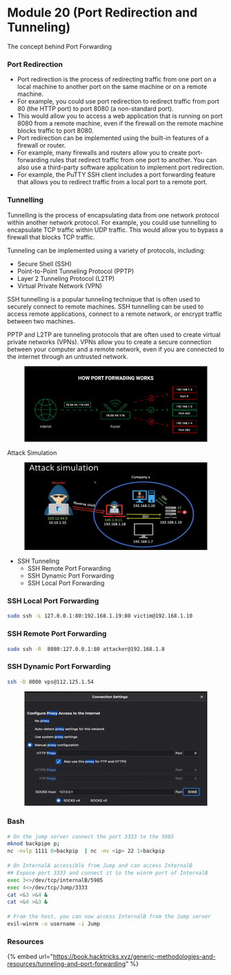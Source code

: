 # Module 20 (Port Redirection and Tunneling)

The concept behind Port Forwarding&#x20;

### Port Redirection <a href="#id-7fa2" id="id-7fa2"></a>

* Port redirection is the process of redirecting traffic from one port on a local machine to another port on the same machine or on a remote machine.
* For example, you could use port redirection to redirect traffic from port 80 (the HTTP port) to port 8080 (a non-standard port).
* This would allow you to access a web application that is running on port 8080 from a remote machine, even if the firewall on the remote machine blocks traffic to port 8080.
* Port redirection can be implemented using the built-in features of a firewall or router.
* For example, many firewalls and routers allow you to create port-forwarding rules that redirect traffic from one port to another. You can also use a third-party software application to implement port redirection.
* For example, the PuTTY SSH client includes a port forwarding feature that allows you to redirect traffic from a local port to a remote port.

### Tunnelling <a href="#d7aa" id="d7aa"></a>

Tunnelling is the process of encapsulating data from one network protocol within another network protocol. For example, you could use tunnelling to encapsulate TCP traffic within UDP traffic. This would allow you to bypass a firewall that blocks TCP traffic.

Tunneling can be implemented using a variety of protocols, including:

* Secure Shell (SSH)
* Point-to-Point Tunneling Protocol (PPTP)
* Layer 2 Tunneling Protocol (L2TP)
* Virtual Private Network (VPN)

SSH tunnelling is a popular tunneling technique that is often used to securely connect to remote machines. SSH tunnelling can be used to access remote applications, connect to a remote network, or encrypt traffic between two machines.

PPTP and L2TP are tunneling protocols that are often used to create virtual private networks (VPNs). VPNs allow you to create a secure connection between your computer and a remote network, even if you are connected to the internet through an untrusted network.

<figure><img src="../.gitbook/assets/image (173).png" alt=""><figcaption></figcaption></figure>

Attack Simulation

<figure><img src="../.gitbook/assets/image (174).png" alt=""><figcaption></figcaption></figure>

* SSH Tunneling&#x20;
  * SSH Remote Port Forwarding
  * SSH Dynamic Port Forwarding
  * SSH Local Port Forwarding

### SSH Local Port Forwarding

```bash
sudo ssh -L 127.0.0.1:80:192.168.1.19:80 victim@192.168.1.10
```

### SSH Remote Port Forwarding

```bash
sudo ssh -R  8080:127.0.0.1:80 attacker@192.168.1.8 
```

### SSH Dynamic Port Forwarding

```bash
ssh -D 8080 vps@112.125.1.54
```

<figure><img src="../.gitbook/assets/image (175).png" alt=""><figcaption></figcaption></figure>

### **Bash** <a href="#bash" id="bash"></a>

```bash
# On the jump server connect the port 3333 to the 5985
mknod backpipe p;
nc -nvlp 1111 0>backpip  | nc -nv <ip> 22 1>backpip

# On InternalA accessible from Jump and can access InternalB
## Expose port 3333 and connect it to the winrm port of InternalB
exec 3<>/dev/tcp/internalB/5985
exec 4<>/dev/tcp/Jump/3333
cat <&3 >&4 &
cat <&4 >&3 &

# From the host, you can now access InternalB from the Jump server
evil-winrm -u username -i Jump
```

### Resources <a href="#bash" id="bash"></a>

{% embed url="https://book.hacktricks.xyz/generic-methodologies-and-resources/tunneling-and-port-forwarding" %}
